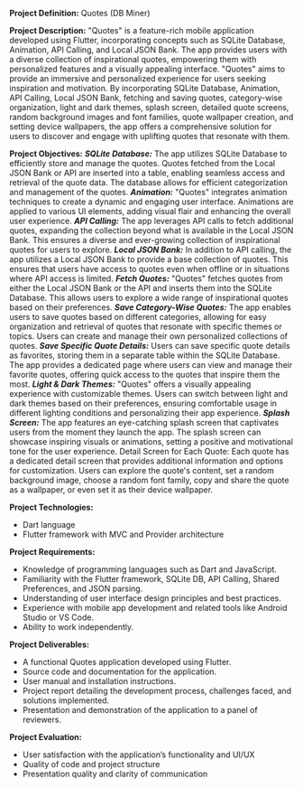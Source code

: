**Project Definition:** Quotes (DB Miner)

**Project Description:**
"Quotes" is a feature-rich mobile application developed using Flutter, incorporating concepts
such as SQLite Database, Animation, API Calling, and Local JSON Bank. The app provides
users with a diverse collection of inspirational quotes, empowering them with personalized
features and a visually appealing interface.
"Quotes" aims to provide an immersive and personalized experience for users seeking inspiration
and motivation. By incorporating SQLite Database, Animation, API Calling, Local JSON Bank,
fetching and saving quotes, category-wise organization, light and dark themes, splash screen,
detailed quote screens, random background images and font families, quote wallpaper creation,
and setting device wallpapers, the app offers a comprehensive solution for users to discover and
engage with uplifting quotes that resonate with them.

**Project Objectives:**
***SQLite Database:*** The app utilizes SQLite Database to efficiently store and manage the quotes.
Quotes fetched from the Local JSON Bank or API are inserted into a table, enabling seamless
access and retrieval of the quote data. The database allows for efficient categorization and
management of the quotes.
***Animation:*** "Quotes" integrates animation techniques to create a dynamic and engaging user
interface. Animations are applied to various UI elements, adding visual flair and enhancing the
overall user experience.
***API Calling:*** The app leverages API calls to fetch additional quotes, expanding the collection
beyond what is available in the Local JSON Bank. This ensures a diverse and ever-growing
collection of inspirational quotes for users to explore.
***Local JSON Bank:*** In addition to API calling, the app utilizes a Local JSON Bank to provide a
base collection of quotes. This ensures that users have access to quotes even when offline or in
situations where API access is limited.
***Fetch Quotes:*** "Quotes" fetches quotes from either the Local JSON Bank or the API and inserts
them into the SQLite Database. This allows users to explore a wide range of inspirational quotes
based on their preferences.
***Save Category-Wise Quotes:*** The app enables users to save quotes based on different
categories, allowing for easy organization and retrieval of quotes that resonate with specific
themes or topics. Users can create and manage their own personalized collections of quotes.
***Save Specific Quote Details:*** Users can save specific quote details as favorites, storing them in a
separate table within the SQLite Database. The app provides a dedicated page where users can
view and manage their favorite quotes, offering quick access to the quotes that inspire them the
most.
***Light & Dark Themes:*** "Quotes" offers a visually appealing experience with customizable
themes. Users can switch between light and dark themes based on their preferences, ensuring
comfortable usage in different lighting conditions and personalizing their app experience.
***Splash Screen:*** The app features an eye-catching splash screen that captivates users from the
moment they launch the app. The splash screen can showcase inspiring visuals or animations,
setting a positive and motivational tone for the user experience.
Detail Screen for Each Quote: Each quote has a dedicated detail screen that provides additional
information and options for customization. Users can explore the quote's content, set a random
background image, choose a random font family, copy and share the quote as a wallpaper, or
even set it as their device wallpaper.

**Project Technologies:**
- Dart language
- Flutter framework with MVC and Provider architecture

**Project Requirements:**
- Knowledge of programming languages such as Dart and JavaScript.
- Familiarity with the Flutter framework, SQLite DB, API Calling, Shared Preferences, and
JSON parsing.
- Understanding of user interface design principles and best practices.
- Experience with mobile app development and related tools like Android Studio or VS Code.
- Ability to work independently.

**Project Deliverables:**
- A functional Quotes application developed using Flutter.
- Source code and documentation for the application.
- User manual and installation instructions.
- Project report detailing the development process, challenges faced, and solutions implemented.
- Presentation and demonstration of the application to a panel of reviewers.

**Project Evaluation:**
- User satisfaction with the application’s functionality and UI/UX
- Quality of code and project structure
- Presentation quality and clarity of communication
